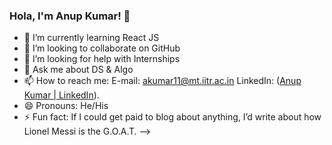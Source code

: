 ### Hola, I'm Anup Kumar! 👋

- 🌱 I’m currently learning React JS
- 👯 I’m looking to collaborate on GitHub
- 🤔 I’m looking for help with Internships
- 💬 Ask me about DS & Algo
- 📫 How to reach me: E-mail: akumar11@mt.iitr.ac.in LinkedIn: ([Anup Kumar | LinkedIn](https://www.linkedin.com/in/akhere2504/)).
- 😄 Pronouns: He/His
- ⚡ Fun fact: If I could get paid to blog about anything, I’d write about how Lionel Messi is the G.O.A.T.
-->
